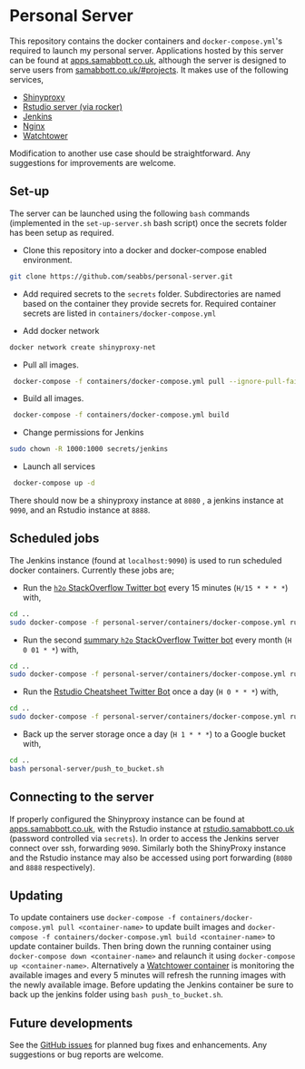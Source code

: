 # Personal Server

This repository contains the docker containers and `docker-compose.yml`'s required to launch my personal server. Applications hosted by this server can be found at [apps.samabbott.co.uk](https://apps.samabbott.co.uk), although the server is designed to serve users from [samabbott.co.uk/#projects](https://www.samabbott.co.uk/#projects). It makes use of the following services,

- [Shinyproxy](https://www.shinyproxy.io)
- [Rstudio server (via rocker)](https://hub.docker.com/r/rocker/tidyverse/)
- [Jenkins](https://jenkins.io)
- [Nginx](http://nginx.org)
- [Watchtower](https://github.com/v2tec/watchtower)

Modification to another use case should be straightforward. Any suggestions for improvements are welcome.

## Set-up

The server can be launched using the following `bash` commands (implemented in the `set-up-server.sh` bash script) once the secrets folder has been setup as required.

- Clone this repository into a docker and docker-compose enabled environment.

```bash
git clone https://github.com/seabbs/personal-server.git
```
-  Add required secrets to the `secrets` folder. Subdirectories are named based on the container they provide secrets for. Required container secrets are listed in `containers/docker-compose.yml`

- Add docker network

```bash
docker network create shinyproxy-net
```

- Pull all images.

```bash
 docker-compose -f containers/docker-compose.yml pull --ignore-pull-failures
```

- Build all images.

```bash
 docker-compose -f containers/docker-compose.yml build
```

- Change permissions for Jenkins

```bash
sudo chown -R 1000:1000 secrets/jenkins
```

- Launch all services

```bash
 docker-compose up -d
```

There should now be a shinyproxy instance at `8080` , a jenkins instance at `9090`, and an Rstudio instance at `8888`.


## Scheduled jobs

The Jenkins instance (found at `localhost:9090`) is used to run scheduled docker containers. Currently these jobs are;

- Run the [`h2o` StackOverflow Twitter bot](https://github.com/seabbs/h2o_tweets) every 15 minutes (`H/15 * * * *`) with,

```bash
cd ..
sudo docker-compose -f personal-server/containers/docker-compose.yml run h2o_tweets bash bin/run_h2o_bot.sh
```

- Run the second [summary `h2o` StackOverflow Twitter bot](https://github.com/seabbs/h2o_tweets) every month (`H 0 01 * *`) with,

```bash
cd ..
sudo docker-compose -f personal-server/containers/docker-compose.yml run h2o_tweets bash bin/run_h2o_monthly_bot.sh
```

- Run the [Rstudio Cheatsheet Twitter Bot](https://github.com/seabbs/TweetRstudioCheatsheets) once a day (`H 0 * * *`) with,

```bash
cd ..
sudo docker-compose -f personal-server/containers/docker-compose.yml run tweetrstudiocheatsheets Rscript bot.R
```

- Back up the server storage once a day (`H 1 * * *`) to a Google bucket with,

```bash
cd ..
bash personal-server/push_to_bucket.sh
```

## Connecting to the server

If properly configured the Shinyproxy instance can be found at [apps.samabbott.co.uk](https://apps.samabbott.co.uk), with the Rstudio instance at [rstudio.samabbott.co.uk](https://rstudio.samabbott.co.uk) (password controlled via `secrets`). In order to access the Jenkins server connect over ssh, forwarding `9090`. Similarly both the ShinyProxy instance and the Rstudio instance may also be accessed using port forwarding (`8080` and `8888` respectively).

## Updating

To update containers use `docker-compose -f containers/docker-compose.yml pull <container-name>` to update built images and `docker-compose -f containers/docker-compose.yml build <container-name>` to update container builds. Then bring down the running container using `docker-compose down <container-name>` and relaunch it using `docker-compose up <container-name>`. Alternatively a [Watchtower container](https://github.com/v2tec/watchtower) is monitoring the available images and every 5 minutes will refresh the running images with the newly available image. Before updating the Jenkins container be sure to back up the jenkins folder using `bash push_to_bucket.sh`.

## Future developments

See the [GitHub issues](https://github.com/seabbs/personal-server/issues) for planned bug fixes and enhancements. Any suggestions or bug reports are welcome.
